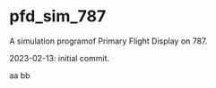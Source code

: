 # pfd_sim_787
A simulation programof Primary Flight Display on 787.

2023-02-13: initial commit.

aa
bb

